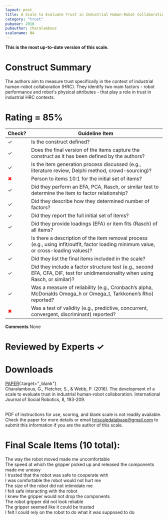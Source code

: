 ```yaml
---
layout: post
title: A Scale to Evaluate Trust in Industrial Human-Robot Collaboration
category: "trust"
pubyear: 2016
pubauthor: charalambous
scalename: NA
---
```


**This is the most up-to-date version of this scale.**

# Construct Summary

The authors aim to measure trust specifically in the context of industrial human-robot collaboration (HRC). They identify two main factors - robot performance and robot's physical attributes - that play a role in trust in industrial HRC contexts.

# Rating = 85% 

<table>
  <thead>
    <tr>
      <th>Check?</th>
      <th>Guideline Item</th>
    </tr>
  </thead>
  <tbody>
    <tr>
      <td>&#10003;</td>
      <td>Is the construct defined?</td>
    </tr>
    <tr>
      <td>&#10003;</td>
      <td>Does the final version of the items capture the construct as it has been defined by the authors?</td>
    </tr>
    <tr>
      <td>&#10003;</td>
      <td>Is the item generation process discussed (e.g., literature review, Delphi method, crowd-sourcing)?</td>
    </tr>
    <tr>
      <td style="color: red;">&#10006;</td>
      <td>Person to items 10:1 for the initial set of items?</td>
    </tr>
    <tr>
      <td>&#10003;</td>
      <td>Did they perform an EFA, PCA, Rasch, or similar test to determine the item to factor relationship?</td>
    </tr>
    <tr>
      <td>&#10003;</td>
      <td>Did they describe how they determined number of factors?</td>
    </tr>
    <tr>
      <td>&#10003;</td>
      <td>Did they report the full initial set of items?</td>
    </tr>
    <tr>
      <td>&#10003;</td>
      <td>Did they provide loadings (EFA) or item fits (Rasch) of all items?</td>
    </tr>
    <tr>
      <td>&#10003;</td>
      <td>Is there a description of the item removal process (e.g., using infit/outfit, factor loading minimum value, or cross-loading values)?</td>
    </tr>
    <tr>
      <td>&#10003;</td>
      <td>Did they list the final items included in the scale?</td>
    </tr>
    <tr>
      <td>&#10003;</td>
      <td>Did they include a factor structure test (e.g., second EFA, CFA, DIF, test for unidimensionality when using Rasch, or similar)?</td>
    </tr>
    <tr>
      <td>&#10003;</td>
      <td>Was a measure of reliability (e.g., Cronbach’s alpha, McDonalds Omega_h or Omega_t, Tarkkonen’s Rho) reported?</td>
    </tr>
    <tr>
      <td style="color: red;">&#10006;</td>
      <td>Was a test of validity (e.g., predictive, concurrent, convergent, discriminant) reported?</td>
    </tr>
  </tbody>
</table>

**Comments**
None

# Reviewed by Experts &#10003;

# Downloads
[PAPER](https://link.springer.com/article/10.1007/s12369-015-0333-8){:target="_blank"}
<br>Charalambous, G., Fletcher, S., & Webb, P. (2016). The development of a scale to evaluate trust in industrial human-robot collaboration. International Journal of Social Robotics, 8, 193-209.

<br>PDF of instructions for use, scoring, and blank scale is not readily available. Check the paper for more details or email hriscaledatabase@gmail.com to submit this information if you are the author of this scale.

# Final Scale Items (10 total):

The way the robot moved made me uncomfortable 
<br>The speed at which the gripper picked up and released the components made me uneasy
<br>I trusted that the robot was safe to cooperate with 
<br>I was comfortable the robot would not hurt me 
<br>The size of the robot did not intimidate me 
<br>I felt safe interacting with the robot 
<br>I knew the gripper would not drop the components 
<br>The robot gripper did not look reliable 
<br>The gripper seemed like it could be trusted 
<br>I felt I could rely on the robot to do what it was supposed to do
